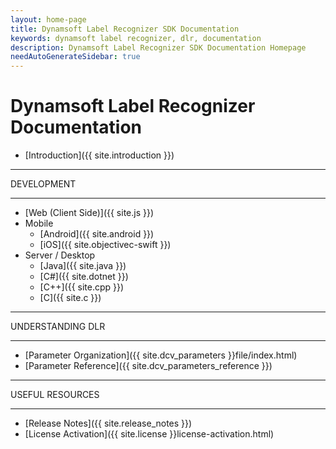```yaml
---
layout: home-page
title: Dynamsoft Label Recognizer SDK Documentation
keywords: dynamsoft label recognizer, dlr, documentation
description: Dynamsoft Label Recognizer SDK Documentation Homepage
needAutoGenerateSidebar: true
---
```


# Dynamsoft Label Recognizer Documentation

* [Introduction]({{ site.introduction }})

<hr>
DEVELOPMENT
<hr>

* [Web (Client Side)]({{ site.js }})
* Mobile
  * [Android]({{ site.android }})
  * [iOS]({{ site.objectivec-swift }})
* Server / Desktop
  * [Java]({{ site.java }})
  * [C\#]({{ site.dotnet }})
  * [C++]({{ site.cpp }})
  * [C]({{ site.c  }})

<hr>
UNDERSTANDING DLR
<hr>

* [Parameter Organization]({{ site.dcv_parameters }}file/index.html)
* [Parameter Reference]({{ site.dcv_parameters_reference }})

<hr>
USEFUL RESOURCES
<hr>

* [Release Notes]({{ site.release_notes }})
* [License Activation]({{ site.license }}license-activation.html)
